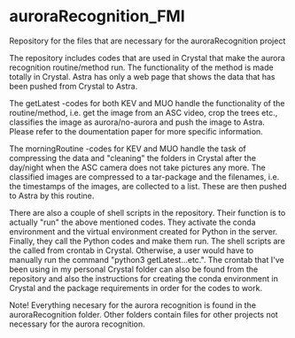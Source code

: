 # auroraRecognition_FMI
Repository for the files that are necessary for the auroraRecognition project

The repository includes codes that are used in Crystal that make the aurora recognition routine/method run.
The functionality of the method is made totally in Crystal. Astra has only a web page that shows the data
that has been pushed from Crystal to Astra.

The getLatest -codes for both KEV and MUO handle the functionality of the routine/method, i.e.
get the image from an ASC video, crop the trees etc., classifies the image as aurora/no-aurora and
push the image to Astra. Please refer to the doumentation paper for more specific information.

The morningRoutine -codes for KEV and MUO handle the task of compressing the data and "cleaning" the 
folders in Crystal after the day/night when the ASC camera does not take pictures any more. The classified
images are compressed to a tar-package and the filenames, i.e. the timestamps of the images, are collected
to a list. These are then pushed to Astra by this routine.

There are also a couple of shell scripts in the repository. Their function is to actually "run" the above
mentioned codes. They activate the conda environment and the virtual environment created for Python in the 
server. Finally, they call the Python codes and make them run. The shell scripts are the called from crontab
in Crystal. Otherwise, a user would have to manually run the command "python3 getLatest...etc.". The crontab
that I've been using in my personal Crystal folder can also be found from the repository and also the instructions
for creating the conda environment in Crystal and the package requirements in order for the codes to work.

Note! Everything necesary for the aurora recognition is found in the auroraRecognition folder.
Other folders contain files for other projects not necessary for the aurora recognition.


